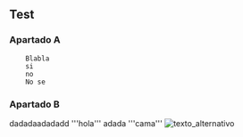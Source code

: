 ## Test
### Apartado A
        Blabla
        si 
        no
        No se
### Apartado B

dadadaadadadd '''hola''' adada '''cama'''
![texto_alternativo](https://img2.freepng.es/20180203/gkq/kisspng-world-of-warcraft-wrath-of-the-lich-king-world-of-world-of-warcraft-transparent-png-5a756711df8983.2037035615176435379156.jpg)

